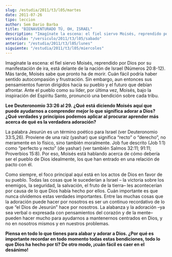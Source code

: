 ```yaml
---
slug: /estudia/2011/t3/l05/martes
date: 2011-07-26
tipo: leccion
author: Sem Dario Barba
title: "BIENAVENTURADO TÚ, OH, ISRAEL"
description: "Imagínate la escena: el fiel siervo Moisés, reprendido por Dios por su  manifestación de ira, está delante de la nación de Israel (Números 20:8-12).  Más tarde, Moisés sabe que pronto ha de morir."
versiculo: "/versiculo/2011/t3/l05/sabado"
anterior: "/estudia/2011/t3/l05/lunes"
siguiente: "/estudia/2011/t3/l05/miercoles"
---
```


Imagínate la escena: el fiel siervo Moisés, reprendido por Dios por su manifestación de ira, está delante de la nación de Israel (Números 20:8-12). Más tarde, Moisés sabe que pronto ha de morir. Cuán fácil podría haber sentido autocompasión y frustración. Sin embargo, aun entonces sus pensamientos fueron dirigidos hacia su pueblo y el futuro que debían afrontar. Ante el pueblo como su líder, por última vez, Moisés, bajo la inspiración del Espíritu Santo, pronunció una bendición sobre cada tribu.

**Lee Deuteronomio 33:26 al 29. ¿Qué está diciendo Moisés aquí que puede ayudarnos a comprender mejor lo que significa adorar a Dios? ¿Qué verdades y principios podemos aplicar al procurar aprender más acerca de qué es la verdadera adoración?**

La palabra Jesurún es un término poético para Israel (ver Deuteronomio 33:5,26). Proviene de una raíz (yashar) que significa “recto” o “derecho”, no meramente en lo físico, sino también moralmente. Job fue descrito (Job 1:1) como “perfecto y recto” (de yashar) (ver también Salmos 32:11; 91:11; Proverbios 15:8). Por eso, Moisés está hablando acerca de cómo debería ser el pueblo de Dios idealmente, los que han entrado en una relación de pacto con él.

Como siempre, el foco principal aquí está en los actos de Dios en favor de su pueblo. Todas las cosas que le sucederían a Israel – la victoria sobre los enemigos, la seguridad, la salvación, el fruto de la tierra– les acontecerían por causa de lo que Dios había hecho por ellos. Cuán importante es que nunca olvidemos estas verdades importantes. Entre las muchas cosas que la adoración puede hacer por nosotros es ser un continuo recordativo de lo que “el Dios de Jesurún” hace por nosotros. La alabanza y la adoración –ya sea verbal o expresada con pensamientos del corazón y de la mente– pueden hacer mucho para ayudarnos a mantenernos centrados en Dios, y no en nosotros mismos y en nuestros problemas.

**Piensa en todo lo que tienes para alabar y adorar a Dios. ¿Por qué es importante recordar en todo momento todas estas bendiciones, todo lo que Dios ha hecho por ti? De otro modo, ¡cuán fácil es caer en el desánimo!**
